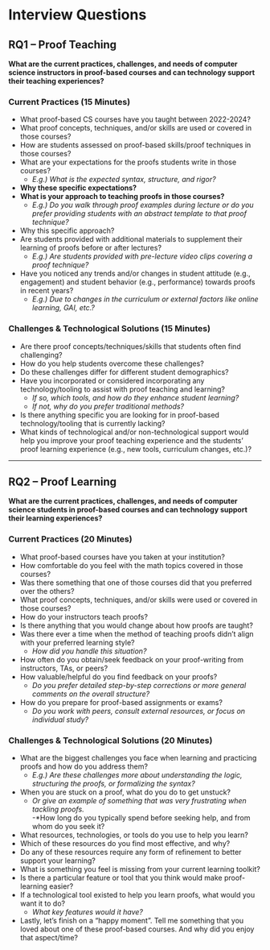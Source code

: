 # Interview Questions  

## **RQ1 – Proof Teaching**  
**What are the current practices, challenges, and needs of computer science instructors in proof-based courses and can technology support their teaching experiences?**  

### **Current Practices (15 Minutes)**  
- What proof-based CS courses have you taught between 2022-2024?  
- What proof concepts, techniques, and/or skills are used or covered in those courses?
- How are students assessed on proof-based skills/proof techniques in those courses? 
- What are your expectations for the proofs students write in those courses?  
  - *E.g.) What is the expected syntax, structure, and rigor?*  
- **Why these specific expectations?**  
- **What is your approach to teaching proofs in those courses?**  
  - *E.g.) Do you walk through proof examples during lecture or do you prefer providing students with an abstract template to that proof technique?*  
- Why this specific approach? 
- Are students provided with additional materials to supplement their learning of proofs before or after lectures? 
  - *E.g.) Are students provided with pre-lecture video clips covering a proof technique?*  
- Have you noticed any trends and/or changes in student attitude (e.g., engagement) and student behavior (e.g., performance) towards proofs in recent years?  
  - *E.g.) Due to changes in the curriculum or external factors like online learning, GAI, etc.?*  

### **Challenges & Technological Solutions (15 Minutes)**  
- Are there proof concepts/techniques/skills that students often find challenging?
- How do you help students overcome these challenges?
- Do these challenges differ for different student demographics?  
- Have you incorporated or considered incorporating any technology/tooling to assist with proof teaching and learning?  
  - *If so, which tools, and how do they enhance student learning?*  
  - *If not, why do you prefer traditional methods?*  
- Is there anything specific you are looking for in proof-based technology/tooling that is currently lacking?  
- What kinds of technological and/or non-technological support would help you improve your proof teaching experience and the students’ proof learning experience (e.g., new tools, curriculum changes, etc.)?  


---

## **RQ2 – Proof Learning**  
**What are the current practices, challenges, and needs of computer science students in proof-based courses and can technology support their learning experiences?**  

### **Current Practices (20 Minutes)**  
- What proof-based courses have you taken at your institution?  
- How comfortable do you feel with the math topics covered in those courses? 
- Was there something that one of those courses did that you preferred over the others?  
- What proof concepts, techniques, and/or skills were used or covered in those courses?  
- How do your instructors teach proofs?  
- Is there anything that you would change about how proofs are taught?
- Was there ever a time when the method of teaching proofs didn’t align with your preferred learning style?  
  - *How did you handle this situation?*  
- How often do you obtain/seek feedback on your proof-writing from instructors, TAs, or peers? 
- How valuable/helpful do you find feedback on your proofs?  
  - *Do you prefer detailed step-by-step corrections or more general comments on the overall structure?*  
- How do you prepare for proof-based assignments or exams? 
  - *Do you work with peers, consult external resources, or focus on individual study?*  

### **Challenges & Technological Solutions (20 Minutes)**  
- What are the biggest challenges you face when learning and practicing proofs and how do you address them? 
  - *E.g.) Are these challenges more about understanding the logic, structuring the proofs, or formalizing the syntax?*  
- When you are stuck on a proof, what do you do to get unstuck? 
  - *Or give an example of something that was very frustrating when tackling proofs.*  
-*How long do you typically spend before seeking help, and from whom do you seek it?  
- What resources, technologies, or tools do you use to help you learn?  
- Which of these resources do you find most effective, and why?  
- Do any of these resources require any form of refinement to better support your learning?  
- What is something you feel is missing from your current learning toolkit?  
- Is there a particular feature or tool that you think would make proof-learning easier? 
- If a technological tool existed to help you learn proofs, what would you want it to do?  
  - *What key features would it have?*  
- Lastly, let’s finish on a “happy moment”. Tell me something that you loved about one of these proof-based courses. And why did you enjoy that aspect/time? 
